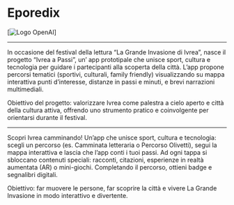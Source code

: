 # Eporedix

[![Logo OpenAI](https://www.lagrandeinvasione.it/wp-content/uploads/2020/12/Logo-GI_Retina-800x293.png)]


---

In occasione del festival della lettura “La Grande Invasione di Ivrea”, nasce il progetto “Ivrea a Passi”, un’ app prototipale che unisce sport, cultura e tecnologia per guidare i partecipanti alla scoperta della città.
L’app propone percorsi tematici (sportivi, culturali, family friendly) visualizzando su mappa interattiva punti d’interesse, distanze in passi e minuti, e brevi narrazioni multimediali.

Obiettivo del progetto: valorizzare Ivrea come palestra a cielo aperto e città della cultura attiva, offrendo uno strumento pratico e coinvolgente per orientarsi durante il festival.


---

Scopri Ivrea camminando!
 Un’app che unisce sport, cultura e tecnologia: scegli un percorso (es. Camminata letteraria o Percorso Olivetti), segui la mappa interattiva e lascia che l’app conti i tuoi passi.
Ad ogni tappa si sbloccano contenuti speciali: racconti, citazioni, esperienze in realtà aumentata (AR) o mini-giochi.
Completando il percorso, ottieni badge e segnalibri digitali.

 Obiettivo: far muovere le persone, far scoprire la città e vivere La Grande Invasione in modo interattivo e divertente.